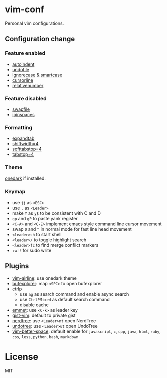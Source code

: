 # vim-conf

Personal vim configurations.

## Configuration change

### Feature enabled
* [autoindent](http://vimdoc.sourceforge.net/htmldoc/options.html#'autoindent')
* [undofile](http://vimdoc.sourceforge.net/htmldoc/options.html#'undofile')
* [ignorecase](http://vimdoc.sourceforge.net/htmldoc/options.html#'ignorecase') & [smartcase](http://vimdoc.sourceforge.net/htmldoc/options.html#'smartcase')
* [cursorline](http://vimdoc.sourceforge.net/htmldoc/options.html#'cursorline')
* [relativenumber](http://vimdoc.sourceforge.net/htmldoc/options.html#'relativenumber')

### Feature disabled
* [swapfile](http://vimdoc.sourceforge.net/htmldoc/options.html#'swapfile')
* [joinspaces](http://vimdoc.sourceforge.net/htmldoc/options.html#'joinspaces')

### Formatting
* [expandtab](http://vimdoc.sourceforge.net/htmldoc/options.html#'expandtab')
* [shiftwidth=4](http://vimdoc.sourceforge.net/htmldoc/options.html#'shiftwidth')
* [softtabstop=4](http://vimdoc.sourceforge.net/htmldoc/options.html#'softtabstop')
* [tabstop=4](http://vimdoc.sourceforge.net/htmldoc/options.html#'tabstop')

### Theme

[onedark](https://github.com/joshdick/onedark.vim) if installed.

### Keymap

* use `jj` as `<ESC>`
* use `,` as `<Leader>`
* make `Y` as `y$` to be consistent with C and D
* `gp` and `gP` to paste yank register
* `<C-A>` and `<C-E>` implement emacs style command line cursor movement
* swap `0` and `^` in normal mode for fast line head movement
* `<leader>sh` to start shell
* `<leader>/` to toggle highlight search
* `<leader>fc` to find merge conflict markers
* `:w!!` for sudo write

## Plugins

* [vim-airline](https://github.com/vim-airline/vim-airline): use onedark theme
* [bufexplorer](https://github.com/jlanzarotta/bufexplorer): map `<SPC>` to open bufexplorer
* [ctrlp](https://github.com/ctrlpvim/ctrlp.vim)
  * use `ag` as search command and enable async search
  * use `CtrlPMixed` as default search command
  * disable cache
* [emmet](https://github.com/mattn/emmet-vim): use `<C-k>` as leader key
* [gist-vim](https://github.com/mattn/gist-vim): default to private gist
* [nerdtree](https://github.com/scrooloose/nerdtree): use `<Leader>nt` open NerdTree
* [undotree](https://github.com/mbbill/undotree): use `<Leader>ut` open UndoTree
* [vim-better-space](https://github.com/ntpeters/vim-better-whitespace): default enable for `javascript`, `c`, `cpp`, `java`, `html`, `ruby`, `css`, `less`, `python`, `bash`, `markdown`

# License

MIT


